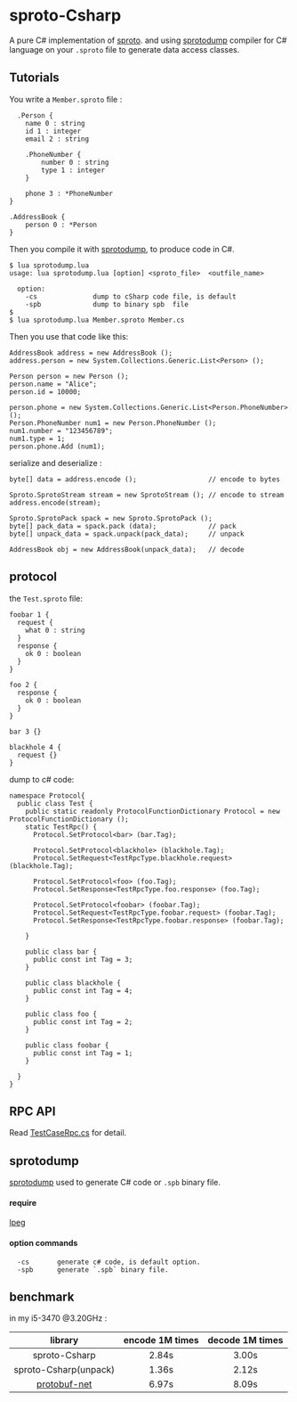 sproto-Csharp
=============

A pure C# implementation of [sproto](https://github.com/cloudwu/sproto). and using [sprotodump](https://github.com/lvzixun/sproto-Csharp/blob/master/tools/sprotodump.lua) compiler for C# language on your `.sproto` file to generate data access classes.

## Tutorials
You write a `Member.sproto` file :
```
  .Person {
    name 0 : string
    id 1 : integer
    email 2 : string

    .PhoneNumber {
        number 0 : string
        type 1 : integer
    }

    phone 3 : *PhoneNumber
}

.AddressBook {
    person 0 : *Person
}
```
Then you compile it with [sprotodump](https://github.com/lvzixun/sproto-Csharp/blob/master/tools/sprotodump.lua), to produce code in C#.


```
$ lua sprotodump.lua
usage: lua sprotodump.lua [option] <sproto_file>  <outfile_name>

  option:
    -cs              dump to cSharp code file, is default
    -spb             dump to binary spb  file
$
$ lua sprotodump.lua Member.sproto Member.cs
```

Then you use that code like this:

~~~~.c#
AddressBook address = new AddressBook ();
address.person = new System.Collections.Generic.List<Person> ();

Person person = new Person ();
person.name = "Alice";
person.id = 10000;

person.phone = new System.Collections.Generic.List<Person.PhoneNumber> ();
Person.PhoneNumber num1 = new Person.PhoneNumber ();
num1.number = "123456789";
num1.type = 1;
person.phone.Add (num1);
~~~~

serialize and deserialize :
~~~~.c#
byte[] data = address.encode ();                  // encode to bytes

Sproto.SprotoStream stream = new SprotoStream (); // encode to stream
address.encode(stream);

Sproto.SprotoPack spack = new Sproto.SprotoPack ();
byte[] pack_data = spack.pack (data);             // pack
byte[] unpack_data = spack.unpack(pack_data);     // unpack

AddressBook obj = new AddressBook(unpack_data);   // decode
~~~~

## protocol
the `Test.sproto` file:
```
foobar 1 {
  request {
    what 0 : string
  }
  response {
    ok 0 : boolean
  }
}

foo 2 {
  response {
    ok 0 : boolean
  }
}

bar 3 {}

blackhole 4 {
  request {}
}
```

dump to c# code:
~~~~.c#
namespace Protocol{ 
  public class Test {
    public static readonly ProtocolFunctionDictionary Protocol = new ProtocolFunctionDictionary ();
    static TestRpc() {
      Protocol.SetProtocol<bar> (bar.Tag);

      Protocol.SetProtocol<blackhole> (blackhole.Tag);
      Protocol.SetRequest<TestRpcType.blackhole.request> (blackhole.Tag);

      Protocol.SetProtocol<foo> (foo.Tag);
      Protocol.SetResponse<TestRpcType.foo.response> (foo.Tag);

      Protocol.SetProtocol<foobar> (foobar.Tag);
      Protocol.SetRequest<TestRpcType.foobar.request> (foobar.Tag);
      Protocol.SetResponse<TestRpcType.foobar.response> (foobar.Tag);

    }

    public class bar {
      public const int Tag = 3;
    }

    public class blackhole {
      public const int Tag = 4;
    }

    public class foo {
      public const int Tag = 2;
    }

    public class foobar {
      public const int Tag = 1;
    }

  }
}
~~~~

## RPC API
Read [TestCaseRpc.cs](https://github.com/lvzixun/sproto-Csharp/blob/master/testCase/TestCaseRpc.cs) for detail.



## sprotodump
[sprotodump](https://github.com/lvzixun/sproto-Csharp/blob/master/tools/sprotodump.lua) used to generate C# code or `.spb` binary file.

#### require
  [lpeg](http://www.inf.puc-rio.br/~roberto/lpeg/)

#### option commands
```
  -cs       generate c# code, is default option.
  -spb      generate `.spb` binary file. 
```

## benchmark

in my i5-3470 @3.20GHz :

| library | encode 1M times | decode 1M times |
|:-------:|:---------------:|:---------------:|
| sproto-Csharp | 2.84s         | 3.00s     |
| sproto-Csharp(unpack) | 1.36s | 2.12s     |
| [protobuf-net](https://github.com/mgravell/protobuf-net) | 6.97s | 8.09s |







